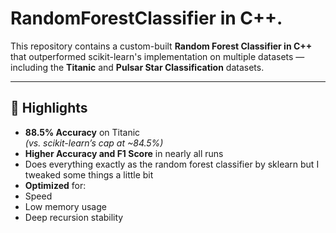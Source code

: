 # RandomForestClassifier in C++.

This repository contains a custom-built **Random Forest Classifier in C++** that outperformed scikit-learn's implementation on multiple datasets — including the **Titanic** and **Pulsar Star Classification** datasets.

---

## 🚀 Highlights

- **88.5% Accuracy** on Titanic  
  *(vs. scikit-learn’s cap at ~84.5%)*
- **Higher Accuracy and F1 Score** in nearly all runs
- Does everything exactly as the random forest classifier by sklearn but I tweaked some things a little bit
-   **Optimized** for:
  - Speed  
  - Low memory usage  
  - Deep recursion stability  
